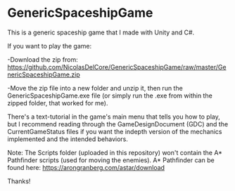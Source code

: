 # GenericSpaceshipGame
This is a generic spaceship game that I made with Unity and C#.


If you want to play the game:

-Download the zip from: https://github.com/NicolasDelCore/GenericSpaceshipGame/raw/master/GenericSpaceshipGame.zip

-Move the zip file into a new folder and unzip it, then run the GenericSpaceshipGame.exe file (or simply run the .exe from within the zipped folder, that worked for me).


There's a text-tutorial in the game's main menu that tells you how to play, but I recommend reading through the GameDesignDocument (GDC) and the CurrentGameStatus files if you want the indepth version of the mechanics implemented and the intended behaviors.

Note: The Scripts folder (uploaded in this repository) won't contain the A* Pathfinder scripts (used for moving the enemies). A* Pathfinder can be found here: https://arongranberg.com/astar/download

Thanks!
